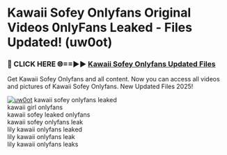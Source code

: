# Kawaii Sofey Onlyfans Original Videos 0nlyFans Leaked - Files Updated! (uw0ot)

<h3>🔴 CLICK HERE 🌐==►► <a href="https://tinyurl.com/2wckxsce" rel="nofollow">Kawaii Sofey Onlyfans Updated Files</a></h3>

Get Kawaii Sofey Onlyfans and all content. Now you can access all videos and pictures of Kawaii Sofey Onlyfans. New Updated Files 2025!

[![uw0ot](https://i.imgur.com/AFduVYN.gif)](https://tinyurl.com/2wckxsce)
kawaii sofey onlyfans leaked<br>
kawaii girl onlyfans<br>
kawaii sofey leaked onlyfans<br>
kawaii sofey onlyfans leak<br>
lily kawaii onlyfans leaked<br>
lily kawaii onlyfans leak<br>
lily kawaii onlyfans leaks